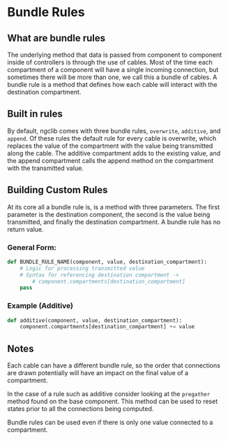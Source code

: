 # Bundle Rules

## What are bundle rules
The underlying method that data is passed from component to component inside of
controllers is through the use of cables. Most of the time each compartment of a
component will have a single incoming connection, but sometimes there will be 
more than one, we call this a bundle of cables. 
A bundle rule is a method that defines how each cable will interact with the 
destination compartment. 

## Built in rules
By default, ngclib comes with three bundle rules, `overwrite`, `additive`, and
`append`. Of these rules the default rule for every cable is overwrite, which
replaces the value of the compartment with the value being transmitted along the
cable. The additive compartment adds to the existing value, and the append
compartment calls the append method on the compartment with the transmitted
value.

## Building Custom Rules
At its core all a bundle rule is, is a method with three parameters. The first
parameter is the destination component, the second is the value being 
transmitted, and finally the destination compartment. A bundle rule has no
return value.

### General Form:
```python
def BUNDLE_RULE_NAME(component, value, destination_compartment):
    # Logic for processing transmitted value
    # Syntax for referencing destination compartment -> 
        # component.compartments[destination_compartment]
    pass
```

### Example (Additive)
```python
def additive(component, value, destination_compartment):
    component.compartments[destination_compartment] += value 
```

## Notes
Each cable can have a different bundle rule,
so the order that connections are drawn potentially will have an impact on the 
final value of a compartment.

In the case of a rule such as additive consider looking at the `pregather` 
method found on the base component. This method can be used to reset states
prior to all the connections being computed.

Bundle rules can be used even if there is only one value connected to a
compartment.